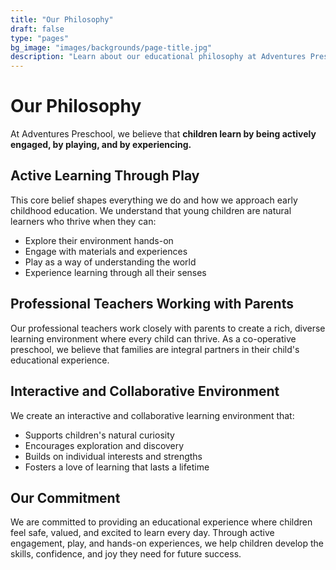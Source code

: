 ```yaml
---
title: "Our Philosophy"
draft: false
type: "pages"
bg_image: "images/backgrounds/page-title.jpg"
description: "Learn about our educational philosophy at Adventures Preschool"
---
```


# Our Philosophy

At Adventures Preschool, we believe that **children learn by being actively engaged, by playing, and by experiencing.**

## Active Learning Through Play

This core belief shapes everything we do and how we approach early childhood education. We understand that young children are natural learners who thrive when they can:

- Explore their environment hands-on
- Engage with materials and experiences
- Play as a way of understanding the world
- Experience learning through all their senses

## Professional Teachers Working with Parents

Our professional teachers work closely with parents to create a rich, diverse learning environment where every child can thrive. As a co-operative preschool, we believe that families are integral partners in their child's educational experience.

## Interactive and Collaborative Environment

We create an interactive and collaborative learning environment that:
- Supports children's natural curiosity
- Encourages exploration and discovery
- Builds on individual interests and strengths
- Fosters a love of learning that lasts a lifetime

## Our Commitment

We are committed to providing an educational experience where children feel safe, valued, and excited to learn every day. Through active engagement, play, and hands-on experiences, we help children develop the skills, confidence, and joy they need for future success.
